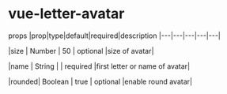 # vue-letter-avatar


props
  |prop|type|default|required|description
  |---|---|---|---|---|
  
  |size |   Number  |  50  | optional |size of avatar|
  
  |name  |  String |      |  required |first letter or name of avatar|
  
  |rounded| Boolean | true | optional |enable round avatar|

